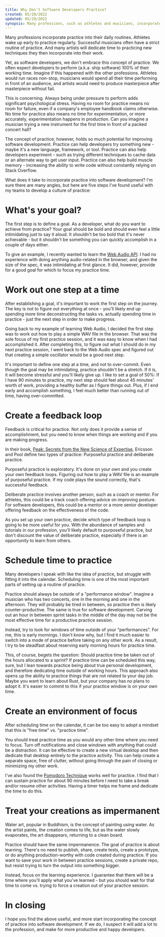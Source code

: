 ```yaml
---
title: Why Don't Software Developers Practice?
created: 05/28/2022
updated: 05/29/2022
synopsis: Many professions, such as athletes and musicians, incorporate practice into their daily routines, but software development is an exception to the rule. In this article, I explore why this is concerning and offer five steps for introducing practice into the profession.
---
```

Many professions incorporate practice into their daily routines. Athletes wake up early to practice regularly. Successful musicians often have a strict routine of practice. And many artists will dedicate time to practicing new techniques they then incorporate into their work.

Yet, as software developers, we don't embrace this concept of practice. We often expect developers to perform (a.k.a. ship software) 100% of their working time. Imagine if this happened with the other professions. Athletes would run races non-stop, musicians would spend all their time performing in front of an audience, and artists would need to produce masterpiece after masterpiece without fail.

This is concerning. Always being under pressure to perform adds significant psychological stress. Having no room for practice means no room for failure, even if a company's employee handbook claims otherwise. No time for practice also means no time for experimentation, or more accurately, experimentation happens in production. Can you imagine a musician trying a new instrument for the first time in front of a packed concert hall?

The concept of practice, however, holds so much potential for improving software development. Practice can help developers try something new - maybe it's a new language, framework, or tool. Practice can also help developers experiment - such as trying different techniques to cache data or an alternate way to get user input. Practice can also help build muscle memory - increasing the ability to write code without constantly relying on Stack Overflow.

What does it take to incorporate practice into software development? I'm sure there are many angles, but here are five steps I've found useful with my teams to develop a culture of practice:

# What's your goal?

The first step is to define a goal. As a developer, what do you want to achieve from practice? Your goal should be bold and should even feel a little intimidating just to say it aloud. It shouldn't be too bold that it's never achievable - but it shouldn't be something you can quickly accomplish in a couple of days either.

To give an example, I recently wanted to learn the [Web Audio API](https://developer.mozilla.org/en-US/docs/Web/API/Web_Audio_API). I had no experience with doing anything audio-related in the browser, and given the size of the spec, it was intimidating at first glance. It did, however, provide for a good goal for which to focus my practice time.

# Work out one step at a time

After establishing a goal, it's important to work the first step on the journey. The key is not to figure out everything at once - you'll likely end up spending more time deconstructing the tasks vs. actually spending time in practice - just the next step in order to make progress. 

Going back to my example of learning Web Audio, I decided the first step was to work out how to play a simple WAV file in the browser. That was the sole focus of my first practice session, and it was easy to know when I had accomplished it. After completing this, to figure out what I should do in my next practice session, I went back to the Web Audio spec and figured out that creating a simple oscillator would be a good next step.

It's important to define one step at a time, and not to over-commit. Even though the goal may be intimidating, practice shouldn't be a stretch. If it is, it will become stressful and you'll likely give up. I like to set a goal of 50%: If I have 90 minutes to practice, my next step should feel about 45 minutes’ worth of work, providing a healthy buffer as I figure things out. Plus, if I end early and accomplish something, I feel much better than running out of time, having over-committed.

# Create a feedback loop

Feedback is critical for practice. Not only does it provide a sense of accomplishment, but you need to know when things are working and if you are making progress.

In their book, [Peak: Secrets from the New Science of Expertise](https://www.amazon.com/Peak-Secrets-New-Science-Expertise-ebook/dp/B011H56MKS), Ericsson and Pool define two types of practice: Purposeful practice and deliberate practice.

Purposeful practice is exploratory. It's done on your own and you create your own feedback loops. Figuring out how to play a WAV file is an example of purposeful practice. If my code plays the sound correctly, that's successful feedback.

Deliberate practice involves another person, such as a coach or mentor. For athletes, this could be a track coach offering advice on improving posture. For software developers, this could be a mentor or a more senior developer offering feedback on the effectiveness of the code.

As you set up your own practice, decide which type of feedback loop is going to be more useful for you. With the abundance of samples and tutorials in our profession, you'll likely default to purposeful practice, but don't discount the value of deliberate practice, especially if there is an opportunity to learn from others.

# Schedule time to practice

Many developers I speak with like the idea of practice, but struggle with fitting it into the calendar. Scheduling time is one of the most important parts of setting up a routine of practice.

Practice should always be outside of a "performance window". Imagine a musician who has two concerts, one in the morning and one in the afternoon. They will probably be tired in between, so practice then is likely counter-productive. The same is true for software development. Carving out an hour in between sprint tasks in the middle of the day may not be the most effective time for a productive practice session. 

Instead, try to look for windows of time outside of your "performances". For me, this is early mornings. I don't know why, but I find it much easier to switch into a mode of practice before taking on any other work. As a result, I try to be steadfast about reserving early morning hours for practice time.

This, of course, begets the question: Should practice time be taken out of the hours allocated to a sprint? If practice time can be scheduled this way, sure, but I lean towards practice being about true personal development, and therefore dedicating time outside of working hours. This approach also opens up the ability to practice things that are not related to your day job. Maybe you want to learn about Rust, but your company has no plans to adopt it. It's easier to commit to this if your practice window is on your own time.

# Create an environment of focus

After scheduling time on the calendar, it can be too easy to adopt a mindset that this is "free time" vs. "practice time".

You should treat practice time as you would any other time where you need to focus. Turn off notifications and close windows with anything that could be a distraction. It can be effective to create a new virtual desktop and then dedicate that desktop entirely to the practice activity. This can help create a separate space, free of clutter, without going through the pain of closing or minimizing my other work.

I've also found the [Pomodoro Technique](https://en.wikipedia.org/wiki/Pomodoro_Technique) works well for practice. I find that I can sustain practice for about 90 minutes before I need to take a break and/or resume other activities. Having a timer helps me frame and dedicate the time to do this.

# Treat your creations as impermanent

Water art, popular in Buddhism, is the concept of painting using water. As the artist paints, the creation comes to life, but as the water slowly evaporates, the art disappears, returning to a clean board.

Practice should have the same impermanence. The goal of practice is about learning. There's no need to publish, share, create tests, create a prototype, or do anything production-worthy with code created during practice. If you want to save your work in between practice sessions, create a private repo, but resist trying to turn the output into something bigger.

Instead, focus on the learning experience. I guarantee that there will be a time where you'll apply what you've learned - but you should wait for that time to come vs. trying to force a creation out of your practice session.

# In closing

I hope you find the above useful, and more start incorporating the concept of practice into software development. If we do, I suspect it will add a lot to the profession, and make for more productive and happy developers.

